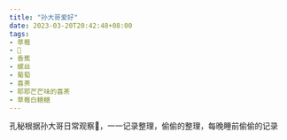 ```yaml
---
title: "孙大哥爱好"
date: 2023-03-20T20:42:48+08:00
tags:
- 草莓
- 🍓
- 香蕉
- 螺丝
- 葡萄
- 喜茶
- 耶耶芒芒味的喜茶
- 草莓白糖糖
---
```


孔秘根据孙大哥日常观察🔎，一一记录整理，偷偷的整理，每晚睡前偷偷的记录

